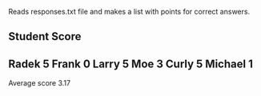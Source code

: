 Reads responses.txt file and makes a list with points for correct answers.

Student        Score     
--------------------
Radek              5
Frank              0
Larry              5
Moe                3
Curly              5
Michael            1
--------------------
Average score   3.17
